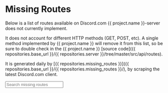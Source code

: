 # Missing Routes

Below is a list of routes available on Discord.com {{ project.name }}-server does not currently implement.

It does not account for different HTTP methods (GET, POST, etc). A single method implemented by {{ project.name }} will remove it from this list,
so be sure to double check in the {{ project.name }} [source code]({{ repositories.base_url }}/{{ repositories.server }}/tree/master/src/api/routes).

It is generated daily by [{{ repositories.missing_routes }}]({{ repositories.base_url }}/{{ repositories.missing_routes }}/),
by scraping the latest Discord.com client.

<div>
	<div class="fc-search">
		<input
			id="missing-routes-search"
			class="md-input md-input--stretch"
			placeholder="Search missing routes"
		/>
	</div>
	<p id="counter"></p>
	<ul id="missing-routes-list">
	</ul>
</div>

<script src="/assets/js/missingroutes.js"></script>
